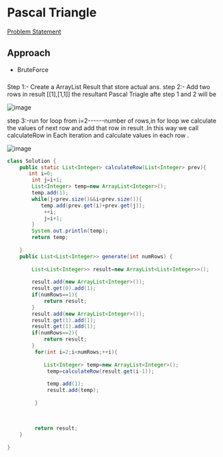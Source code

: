 # Pascal Triangle
[Problem Statement](https://leetcode.com/problems/pascals-triangle/)

## Approach
- BruteForce
### 
 Step 1:- Create a ArrayList Result that store actual ans.
step 2:- Add two rows in result [[1],[1,1]]
the resultant Pascal Triagle afte step 1 and 2  will be 


![image](https://user-images.githubusercontent.com/60498472/189031533-a6c75e7e-b563-40f8-8ad5-b3eff0836f59.png)

step 3:-run for loop from i=2------number of rows,in for loop we calculate the values of next row and add that row in result .In this way we call calculateRow in Each 
iteration and calculate values in each row .

![image](https://user-images.githubusercontent.com/60498472/189032011-bf34cdd2-fe67-4e20-894c-52ddfe72a676.png)

```java
class Solution {
    public static List<Integer> calculateRow(List<Integer> prev){
       int i=0;
        int j=i+1;
        List<Integer> temp=new ArrayList<Integer>();
        temp.add(1);
        while(j<prev.size()&&i<prev.size()){
           temp.add(prev.get(i)+prev.get(j)); 
            ++i;
            j=i+1;
        }
        System.out.println(temp);
        return temp;
        
    }
    public List<List<Integer>> generate(int numRows) {
     
        List<List<Integer>> result=new ArrayList<List<Integer>>();
     
        result.add(new ArrayList<Integer>());
        result.get(0).add(1);
        if(numRows==1){
            return result;
        }
        result.add(new ArrayList<Integer>());
        result.get(1).add(1);
        result.get(1).add(1);
        if(numRows==2){
            return result;
        }
         for(int i=2;i<numRows;++i){
        
            List<Integer> temp=new ArrayList<Integer>();
             temp=calculateRow(result.get(i-1));
             
             temp.add(1);
             result.add(temp);
             
         }
           
    
       
         return result;
    }
   
}





